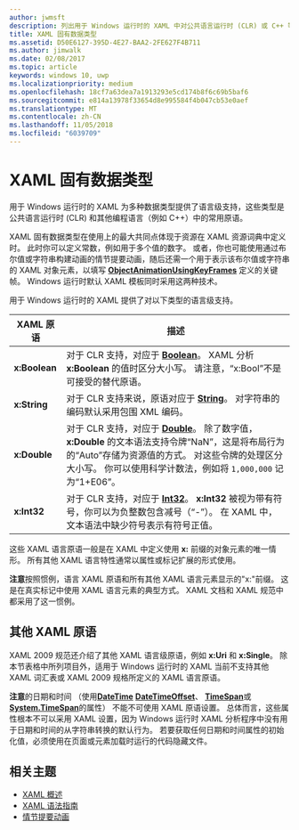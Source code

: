 ```yaml
---
author: jwmsft
description: 列出用于 Windows 运行时的 XAML 中对公共语言运行时 (CLR) 或 C++ 等其他编程语言中某些数据类型的语言级支持。
title: XAML 固有数据类型
ms.assetid: D50E6127-395D-4E27-BAA2-2FE627F4B711
ms.author: jimwalk
ms.date: 02/08/2017
ms.topic: article
keywords: windows 10, uwp
ms.localizationpriority: medium
ms.openlocfilehash: 18cf7a63dea7a1913293e5cd174b8f6c69b5baf6
ms.sourcegitcommit: e814a13978f33654d8e995584f4b047cb53e0aef
ms.translationtype: MT
ms.contentlocale: zh-CN
ms.lasthandoff: 11/05/2018
ms.locfileid: "6039709"
---
```

# <a name="xaml-intrinsic-data-types"></a>XAML 固有数据类型


用于 Windows 运行时的 XAML 为多种数据类型提供了语言级支持，这些类型是公共语言运行时 (CLR) 和其他编程语言（例如 C++）中的常用原语。

XAML 固有数据类型在使用上的最大共同点体现于资源在 XAML 资源词典中定义时。 此时你可以定义常数，例如用于多个值的数字。 或者，你也可能使用通过布尔值或字符串构建动画的情节提要动画，随后还需一个用于表示该布尔值或字符串的 XAML 对象元素，以填写 [**ObjectAnimationUsingKeyFrames**](https://msdn.microsoft.com/library/windows/apps/br210320) 定义的关键帧。 Windows 运行时默认 XAML 模板同时采用这两种技术。

用于 Windows 运行时的 XAML 提供了对以下类型的语言级支持。

| XAML 原语 | 描述 |
|-------|-------------|
| **x:Boolean**  | 对于 CLR 支持，对应于 [**Boolean**](https://msdn.microsoft.com/library/windows/apps/xaml/system.boolean.aspx)。 XAML 分析 **x:Boolean** 的值时区分大小写。 请注意，“x:Bool”不是可接受的替代原语。 |
| **x:String**   | 对于 CLR 支持来说，原语对应于 [**String**](https://msdn.microsoft.com/library/windows/apps/xaml/system.string.aspx)。 对字符串的编码默认采用包围 XML 编码。 |
| **x:Double**   | 对于 CLR 支持，对应于 [**Double**](https://msdn.microsoft.com/library/windows/apps/xaml/system.double.aspx)。 除了数字值，**x:Double** 的文本语法支持令牌“NaN”，这是将布局行为的“Auto”存储为资源值的方式。 对这些令牌的处理区分大小写。 你可以使用科学计数法，例如将 `1,000,000` 记为“1+E06”。 |
| **x:Int32**    | 对于 CLR 支持，对应于 [**Int32**](https://msdn.microsoft.com/library/windows/apps/xaml/system.int32.aspx)。 **x:Int32** 被视为带有符号，你可以为负整数包含减号（“-”）。 在 XAML 中，文本语法中缺少符号表示有符号正值。 |

这些 XAML 语言原语一般是在 XAML 中定义使用 **x:** 前缀的对象元素的唯一情形。 所有其他 XAML 语言特性通常以属性或标记扩展的形式使用。

**注意**按照惯例，语言 XAML 原语和所有其他 XAML 语言元素显示的"x:"前缀。 这是在真实标记中使用 XAML 语言元素的典型方式。 XAML 文档和 XAML 规范中都采用了这一惯例。

## <a name="other-xaml-primitives"></a>其他 XAML 原语

XAML 2009 规范还介绍了其他 XAML 语言级原语，例如 **x:Uri** 和 **x:Single**。 除本节表格中所列项目外，适用于 Windows 运行时的 XAML 当前不支持其他 XAML 词汇表或 XAML 2009 规格所定义的 XAML 语言原语。

**注意**的日期和时间 （使用[**DateTime**](https://msdn.microsoft.com/library/windows/apps/br206576) [**DateTimeOffset**](https://msdn.microsoft.com/library/windows/apps/xaml/system.datetimeoffset.aspx)、 [**TimeSpan**](https://msdn.microsoft.com/library/windows/apps/br225996)或[**System.TimeSpan**](https://msdn.microsoft.com/library/windows/apps/xaml/system.timespan.aspx)的属性） 不能不可使用 XAML 原语设置。 总体而言，这些属性根本不可以采用 XAML 设置，因为 Windows 运行时 XAML 分析程序中没有用于日期和时间的从字符串转换的默认行为。 若要获取任何日期和时间属性的初始化值，必须使用在页面或元素加载时运行的代码隐藏文件。

## <a name="related-topics"></a>相关主题

* [XAML 概述](xaml-overview.md)
* [XAML 语法指南](xaml-syntax-guide.md)
* [情节提要动画](https://msdn.microsoft.com/library/windows/apps/mt187354)
 

